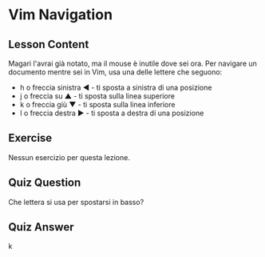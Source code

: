 # Vim Navigation

## Lesson Content

Magari l'avrai già notato, ma il mouse è inutile dove sei ora. Per navigare un documento mentre sei in Vim, usa una delle lettere che seguono:

<ul>
<li>h o freccia sinistra ◄ - ti sposta a sinistra di una posizione</li>
<li>j o freccia su ▲ - ti sposta sulla linea superiore</li>
<li>k o freccia giù ▼ - ti sposta sulla linea inferiore</li>
<li>l o freccia destra ► - ti sposta a destra di una posizione</li>
</ul>

## Exercise

Nessun esercizio per questa lezione.

## Quiz Question

Che lettera si usa per spostarsi in basso?

## Quiz Answer

k
